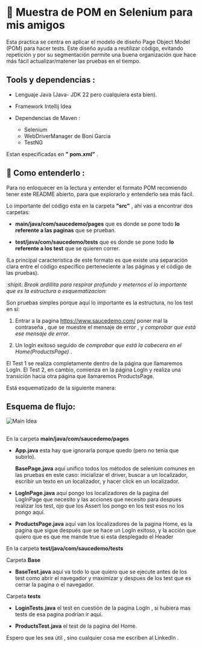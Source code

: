 
# 🌈 Muestra de POM en Selenium para mis amigos 

 Esta practica se centra en aplicar el modelo de diseño Page Object Model (POM) para hacer tests. Este diseño ayuda a reutilizar código, evitando repetición  y por su segmentación permite una buena organización que hace más fácil actualizar/matener las pruebas en el tiempo.

 ## Tools y dependencias : 

- Lenguaje Java (Java- JDK 22 pero cualquiera esta bien). 
- Framework Intellij Idea
- Dependencias de Maven  :
  
     - Selenium 
     - WebDriverManager de Boni Garcia
     -  TestNG

Estan especificadas en **" pom.xml"** .  
 
## 💌 Como entenderlo :

Para no enloquecer en la lectura y entender el formato POM recomiendo tener este README abierto, para que explorarlo y entenderlo sea más fácil.  

Lo importante del código esta en la carpeta **"src"** , ahí vas a encontrar dos carpetas: 

- **main/java/com/saucedemo/pages** que es donde se pone todo **lo referente a las paginas** que se prueban. 

- **test/java/com/saucedemo/tests** que es donde se pone todo **lo referente a los test** que se quieren correr.

(La principal caracteristica de este formato es que existe una separación clara entre el código específico perteneciente a las páginas y el código de las pruebas). 

  :shipit: *Break ardillita para respirar profundo y meternos el lo importante que es la estructura o esquematizacion:*

Son pruebas simples porque aquí lo importante es la estructura, no los test en sí: 

1) Entrar a la pagina https://www.saucedemo.com/ poner mal la contraseña , que se muestre el mensaje de error , y *comprobar que está ese mensaje de error*. 

2) Un logIn exitoso seguido de *comprobar que está la cabecera en el Home(ProductsPage)* . 


El Test 1 se realiza completamente dentro de la página que llamaremos LogIn.
El Test 2, en cambio, comienza en la página LogIn y realiza una transición hacia otra página que llamaremos ProductsPage.


Está esquematizado de la  siguiente manera:  

## Esquema de flujo: 

![Main Idea](https://github.com/user-attachments/assets/37ee8aae-616e-45a2-8256-294586888fbc)


## 

En la carpeta **main/java/com/saucedemo/pages**

- **App.java** esta hay que ignorarla porque quedo (pero no tenia que subirlo).

   **BasePage.java**  aquí unifico todos los métodos de selenium comunes en las pruebas en este caso: inicializar el driver, buscar a un localizador, escribir un texto en un localizador, y hacer click en un localizador. 

- **LogInPage.java** aquí pongo los localizadores de la pagina del LogInPage que necesito y las acciones que necesito para despues realizar los test, ojo que los Assert los pongo en los test esos no los pongo aquí. 

- **ProductsPage.java** aquí van los localizadores de la pagina Home, es la pagina que sigue después que se hace un LogIn exitoso, y la acción que quiero que es que me mande true si esta desplegado el Header

En la carpeta **test/java/com/saucedemo/tests**

Carpeta **Base**

- **BaseTest.java** aquí va todo lo que quiero que se ejecute antes de los test como abrir el navegador y maximizar y despues de los test que es cerrar la pagina o el navegador.

Carpeta **tests**

- **LoginTests.java** el test en cuestión de la pagina LogIn , si hubiera mas tests de esa pagina podrían ir aquí.

- **ProductsTest.java** el test de la pagina del Home. 


Espero que les sea útil , sino cualquier cosa me escriben al LinkedIn . 
